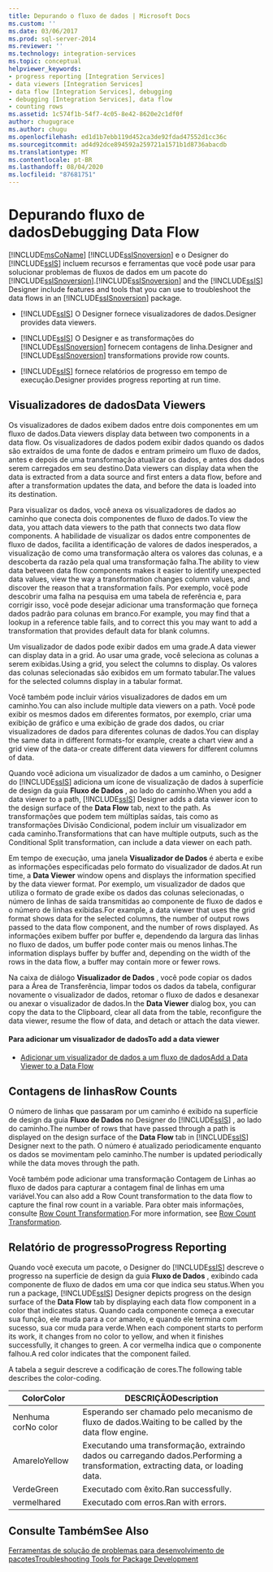 ```yaml
---
title: Depurando o fluxo de dados | Microsoft Docs
ms.custom: ''
ms.date: 03/06/2017
ms.prod: sql-server-2014
ms.reviewer: ''
ms.technology: integration-services
ms.topic: conceptual
helpviewer_keywords:
- progress reporting [Integration Services]
- data viewers [Integration Services]
- data flow [Integration Services], debugging
- debugging [Integration Services], data flow
- counting rows
ms.assetid: 1c574f1b-54f7-4c05-8e42-8620e2c1df0f
author: chugugrace
ms.author: chugu
ms.openlocfilehash: ed1d1b7ebb119d452ca3de92fdad47552d1cc36c
ms.sourcegitcommit: ad4d92dce894592a259721a1571b1d8736abacdb
ms.translationtype: MT
ms.contentlocale: pt-BR
ms.lasthandoff: 08/04/2020
ms.locfileid: "87681751"
---
```

# <a name="debugging-data-flow"></a><span data-ttu-id="0112e-102">Depurando fluxo de dados</span><span class="sxs-lookup"><span data-stu-id="0112e-102">Debugging Data Flow</span></span>
  [!INCLUDE[msCoName](../../includes/msconame-md.md)] <span data-ttu-id="0112e-103">[!INCLUDE[ssISnoversion](../../includes/ssisnoversion-md.md)] e o Designer do [!INCLUDE[ssIS](../../includes/ssis-md.md)] incluem recursos e ferramentas que você pode usar para solucionar problemas de fluxos de dados em um pacote do [!INCLUDE[ssISnoversion](../../includes/ssisnoversion-md.md)].</span><span class="sxs-lookup"><span data-stu-id="0112e-103">[!INCLUDE[ssISnoversion](../../includes/ssisnoversion-md.md)] and the [!INCLUDE[ssIS](../../includes/ssis-md.md)] Designer include features and tools that you can use to troubleshoot the data flows in an [!INCLUDE[ssISnoversion](../../includes/ssisnoversion-md.md)] package.</span></span>  
  
-   [!INCLUDE[ssIS](../../includes/ssis-md.md)] <span data-ttu-id="0112e-104">O Designer fornece visualizadores de dados.</span><span class="sxs-lookup"><span data-stu-id="0112e-104">Designer provides data viewers.</span></span>  
  
-   [!INCLUDE[ssIS](../../includes/ssis-md.md)] <span data-ttu-id="0112e-105">O Designer e as transformações do [!INCLUDE[ssISnoversion](../../includes/ssisnoversion-md.md)] fornecem contagens de linha.</span><span class="sxs-lookup"><span data-stu-id="0112e-105">Designer and [!INCLUDE[ssISnoversion](../../includes/ssisnoversion-md.md)] transformations provide row counts.</span></span>  
  
-   [!INCLUDE[ssIS](../../includes/ssis-md.md)] <span data-ttu-id="0112e-106">fornece relatórios de progresso em tempo de execução.</span><span class="sxs-lookup"><span data-stu-id="0112e-106">Designer provides progress reporting at run time.</span></span>  
  
## <a name="data-viewers"></a><span data-ttu-id="0112e-107">Visualizadores de dados</span><span class="sxs-lookup"><span data-stu-id="0112e-107">Data Viewers</span></span>  
 <span data-ttu-id="0112e-108">Os visualizadores de dados exibem dados entre dois componentes em um fluxo de dados.</span><span class="sxs-lookup"><span data-stu-id="0112e-108">Data viewers display data between two components in a data flow.</span></span> <span data-ttu-id="0112e-109">Os visualizadores de dados podem exibir dados quando os dados são extraídos de uma fonte de dados e entram primeiro um fluxo de dados, antes e depois de uma transformação atualizar os dados, e antes dos dados serem carregados em seu destino.</span><span class="sxs-lookup"><span data-stu-id="0112e-109">Data viewers can display data when the data is extracted from a data source and first enters a data flow, before and after a transformation updates the data, and before the data is loaded into its destination.</span></span>  
  
 <span data-ttu-id="0112e-110">Para visualizar os dados, você anexa os visualizadores de dados ao caminho que conecta dois componentes de fluxo de dados.</span><span class="sxs-lookup"><span data-stu-id="0112e-110">To view the data, you attach data viewers to the path that connects two data flow components.</span></span> <span data-ttu-id="0112e-111">A habilidade de visualizar os dados entre componentes de fluxo de dados, facilita a identificação de valores de dados inesperados, a visualização de como uma transformação altera os valores das colunas, e a descoberta da razão pela qual uma transformação falha.</span><span class="sxs-lookup"><span data-stu-id="0112e-111">The ability to view data between data flow components makes it easier to identify unexpected data values, view the way a transformation changes column values, and discover the reason that a transformation fails.</span></span> <span data-ttu-id="0112e-112">Por exemplo, você pode descobrir uma falha na pesquisa em uma tabela de referência e, para corrigir isso, você pode desejar adicionar uma transformação que forneça dados padrão para colunas em branco.</span><span class="sxs-lookup"><span data-stu-id="0112e-112">For example, you may find that a lookup in a reference table fails, and to correct this you may want to add a transformation that provides default data for blank columns.</span></span>  
  
 <span data-ttu-id="0112e-113">Um visualizador de dados pode exibir dados em uma grade.</span><span class="sxs-lookup"><span data-stu-id="0112e-113">A data viewer can display data in a grid.</span></span> <span data-ttu-id="0112e-114">Ao usar uma grade, você seleciona as colunas a serem exibidas.</span><span class="sxs-lookup"><span data-stu-id="0112e-114">Using a grid, you select the columns to display.</span></span> <span data-ttu-id="0112e-115">Os valores das colunas selecionadas são exibidos em um formato tabular.</span><span class="sxs-lookup"><span data-stu-id="0112e-115">The values for the selected columns display in a tabular format.</span></span>  
  
 <span data-ttu-id="0112e-116">Você também pode incluir vários visualizadores de dados em um caminho.</span><span class="sxs-lookup"><span data-stu-id="0112e-116">You can also include multiple data viewers on a path.</span></span> <span data-ttu-id="0112e-117">Você pode exibir os mesmos dados em diferentes formatos, por exemplo, criar uma exibição de gráfico e uma exibição de grade dos dados, ou criar visualizadores de dados para diferentes colunas de dados.</span><span class="sxs-lookup"><span data-stu-id="0112e-117">You can display the same data in different formats-for example, create a chart view and a grid view of the data-or create different data viewers for different columns of data.</span></span>  
  
 <span data-ttu-id="0112e-118">Quando você adiciona um visualizador de dados a um caminho, o Designer do [!INCLUDE[ssIS](../../includes/ssis-md.md)] adiciona um ícone de visualização de dados à superfície de design da guia **Fluxo de Dados** , ao lado do caminho.</span><span class="sxs-lookup"><span data-stu-id="0112e-118">When you add a data viewer to a path, [!INCLUDE[ssIS](../../includes/ssis-md.md)] Designer adds a data viewer icon to the design surface of the **Data Flow** tab, next to the path.</span></span> <span data-ttu-id="0112e-119">As transformações que podem tem múltiplas saídas, tais como as transformações Divisão Condicional, podem incluir um visualizador em cada caminho.</span><span class="sxs-lookup"><span data-stu-id="0112e-119">Transformations that can have multiple outputs, such as the Conditional Split transformation, can include a data viewer on each path.</span></span>  
  
 <span data-ttu-id="0112e-120">Em tempo de execução, uma janela **Visualizador de Dados** é aberta e exibe as informações especificadas pelo formato do visualizador de dados.</span><span class="sxs-lookup"><span data-stu-id="0112e-120">At run time, a **Data Viewer** window opens and displays the information specified by the data viewer format.</span></span> <span data-ttu-id="0112e-121">Por exemplo, um visualizador de dados que utiliza o formato de grade exibe os dados das colunas selecionadas, o número de linhas de saída transmitidas ao componente de fluxo de dados e o número de linhas exibidas.</span><span class="sxs-lookup"><span data-stu-id="0112e-121">For example, a data viewer that uses the grid format shows data for the selected columns, the number of output rows passed to the data flow component, and the number of rows displayed.</span></span> <span data-ttu-id="0112e-122">As informações exibem buffer por buffer e, dependendo da largura das linhas no fluxo de dados, um buffer pode conter mais ou menos linhas.</span><span class="sxs-lookup"><span data-stu-id="0112e-122">The information displays buffer by buffer and, depending on the width of the rows in the data flow, a buffer may contain more or fewer rows.</span></span>  
  
 <span data-ttu-id="0112e-123">Na caixa de diálogo **Visualizador de Dados** , você pode copiar os dados para a Área de Transferência, limpar todos os dados da tabela, configurar novamente o visualizador de dados, retomar o fluxo de dados e desanexar ou anexar o visualizador de dados.</span><span class="sxs-lookup"><span data-stu-id="0112e-123">In the **Data Viewer** dialog box, you can copy the data to the Clipboard, clear all data from the table, reconfigure the data viewer, resume the flow of data, and detach or attach the data viewer.</span></span>  
  
#### <a name="to-add-a-data-viewer"></a><span data-ttu-id="0112e-124">Para adicionar um visualizador de dados</span><span class="sxs-lookup"><span data-stu-id="0112e-124">To add a data viewer</span></span>  
  
-   [<span data-ttu-id="0112e-125">Adicionar um visualizador de dados a um fluxo de dados</span><span class="sxs-lookup"><span data-stu-id="0112e-125">Add a Data Viewer to a Data Flow</span></span>](../add-a-data-viewer-to-a-data-flow.md)  
  
## <a name="row-counts"></a><span data-ttu-id="0112e-126">Contagens de linhas</span><span class="sxs-lookup"><span data-stu-id="0112e-126">Row Counts</span></span>  
 <span data-ttu-id="0112e-127">O número de linhas que passaram por um caminho é exibido na superfície de design da guia **Fluxo de Dados** no Designer do [!INCLUDE[ssIS](../../includes/ssis-md.md)] , ao lado do caminho.</span><span class="sxs-lookup"><span data-stu-id="0112e-127">The number of rows that have passed through a path is displayed on the design surface of the **Data Flow** tab in [!INCLUDE[ssIS](../../includes/ssis-md.md)] Designer next to the path.</span></span> <span data-ttu-id="0112e-128">O número é atualizado periodicamente enquanto os dados se movimentam pelo caminho.</span><span class="sxs-lookup"><span data-stu-id="0112e-128">The number is updated periodically while the data moves through the path.</span></span>  
  
 <span data-ttu-id="0112e-129">Você também pode adicionar uma transformação Contagem de Linhas ao fluxo de dados para capturar a contagem final de linhas em uma variável.</span><span class="sxs-lookup"><span data-stu-id="0112e-129">You can also add a Row Count transformation to the data flow to capture the final row count in a variable.</span></span> <span data-ttu-id="0112e-130">Para obter mais informações, consulte [Row Count Transformation](../data-flow/transformations/row-count-transformation.md).</span><span class="sxs-lookup"><span data-stu-id="0112e-130">For more information, see [Row Count Transformation](../data-flow/transformations/row-count-transformation.md).</span></span>  
  
## <a name="progress-reporting"></a><span data-ttu-id="0112e-131">Relatório de progresso</span><span class="sxs-lookup"><span data-stu-id="0112e-131">Progress Reporting</span></span>  
 <span data-ttu-id="0112e-132">Quando você executa um pacote, o Designer do [!INCLUDE[ssIS](../../includes/ssis-md.md)] descreve o progresso na superfície de design da guia **Fluxo de Dados** , exibindo cada componente de fluxo de dados em uma cor que indica seu status.</span><span class="sxs-lookup"><span data-stu-id="0112e-132">When you run a package, [!INCLUDE[ssIS](../../includes/ssis-md.md)] Designer depicts progress on the design surface of the **Data Flow** tab by displaying each data flow component in a color that indicates status.</span></span> <span data-ttu-id="0112e-133">Quando cada componente começa a executar sua função, ele muda para a cor amarelo, e quando ele termina com sucesso, sua cor muda para verde.</span><span class="sxs-lookup"><span data-stu-id="0112e-133">When each component starts to perform its work, it changes from no color to yellow, and when it finishes successfully, it changes to green.</span></span> <span data-ttu-id="0112e-134">A cor vermelha indica que o componente falhou.</span><span class="sxs-lookup"><span data-stu-id="0112e-134">A red color indicates that the component failed.</span></span>  
  
 <span data-ttu-id="0112e-135">A tabela a seguir descreve a codificação de cores.</span><span class="sxs-lookup"><span data-stu-id="0112e-135">The following table describes the color-coding.</span></span>  
  
|<span data-ttu-id="0112e-136">Color</span><span class="sxs-lookup"><span data-stu-id="0112e-136">Color</span></span>|<span data-ttu-id="0112e-137">DESCRIÇÃO</span><span class="sxs-lookup"><span data-stu-id="0112e-137">Description</span></span>|  
|-----------|-----------------|  
|<span data-ttu-id="0112e-138">Nenhuma cor</span><span class="sxs-lookup"><span data-stu-id="0112e-138">No color</span></span>|<span data-ttu-id="0112e-139">Esperando ser chamado pelo mecanismo de fluxo de dados.</span><span class="sxs-lookup"><span data-stu-id="0112e-139">Waiting to be called by the data flow engine.</span></span>|  
|<span data-ttu-id="0112e-140">Amarelo</span><span class="sxs-lookup"><span data-stu-id="0112e-140">Yellow</span></span>|<span data-ttu-id="0112e-141">Executando uma transformação, extraindo dados ou carregando dados.</span><span class="sxs-lookup"><span data-stu-id="0112e-141">Performing a transformation, extracting data, or loading data.</span></span>|  
|<span data-ttu-id="0112e-142">Verde</span><span class="sxs-lookup"><span data-stu-id="0112e-142">Green</span></span>|<span data-ttu-id="0112e-143">Executado com êxito.</span><span class="sxs-lookup"><span data-stu-id="0112e-143">Ran successfully.</span></span>|  
|<span data-ttu-id="0112e-144">vermelha</span><span class="sxs-lookup"><span data-stu-id="0112e-144">red</span></span>|<span data-ttu-id="0112e-145">Executado com erros.</span><span class="sxs-lookup"><span data-stu-id="0112e-145">Ran with errors.</span></span>|  
  
## <a name="see-also"></a><span data-ttu-id="0112e-146">Consulte Também</span><span class="sxs-lookup"><span data-stu-id="0112e-146">See Also</span></span>  
 [<span data-ttu-id="0112e-147">Ferramentas de solução de problemas para desenvolvimento de pacotes</span><span class="sxs-lookup"><span data-stu-id="0112e-147">Troubleshooting Tools for Package Development</span></span>](troubleshooting-tools-for-package-development.md)  
  
  
